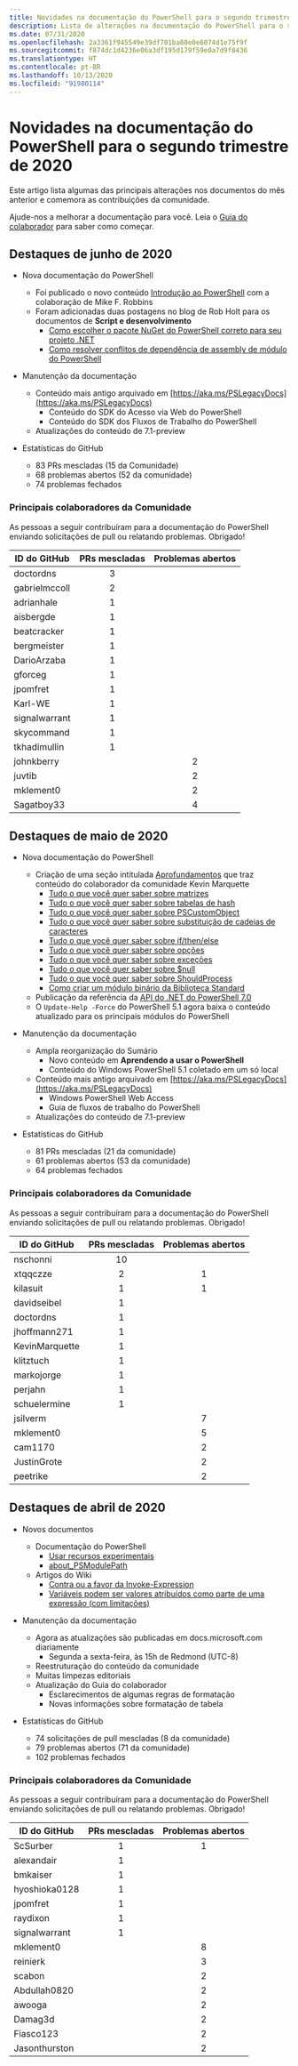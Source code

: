 ```yaml
---
title: Novidades na documentação do PowerShell para o segundo trimestre de 2020
description: Lista de alterações na documentação do PowerShell para o segundo trimestre de 2020
ms.date: 07/31/2020
ms.openlocfilehash: 2a3361f945549e39df701ba80e0e6074d1e75f9f
ms.sourcegitcommit: f874dc1d4236e06a3df195d179f59e0a7d9f8436
ms.translationtype: HT
ms.contentlocale: pt-BR
ms.lasthandoff: 10/13/2020
ms.locfileid: "91980114"
---
```

# <a name="whats-new-in-powershell-docs-for-2020-q2"></a>Novidades na documentação do PowerShell para o segundo trimestre de 2020

Este artigo lista algumas das principais alterações nos documentos do mês anterior e comemora as contribuições da comunidade.

Ajude-nos a melhorar a documentação para você. Leia o [Guia do colaborador][contrib] para saber como começar.

## <a name="2020-june-highlights"></a>Destaques de junho de 2020

- Nova documentação do PowerShell
  - Foi publicado o novo conteúdo [Introdução ao PowerShell](../learn/ps101/00-introduction.md) com a colaboração de Mike F. Robbins
  - Foram adicionadas duas postagens no blog de Rob Holt para os documentos de **Script e desenvolvimento**
    - [Como escolher o pacote NuGet do PowerShell correto para seu projeto .NET](/powershell/scripting/dev-cross-plat/choosing-the-right-nuget-package)
    - [Como resolver conflitos de dependência de assembly de módulo do PowerShell](/powershell/scripting/dev-cross-plat/resolving-dependency-conflicts)
- Manutenção da documentação
  - Conteúdo mais antigo arquivado em [https://aka.ms/PSLegacyDocs](https://aka.ms/PSLegacyDocs)
    - Conteúdo do SDK do Acesso via Web do PowerShell
    - Conteúdo do SDK dos Fluxos de Trabalho do PowerShell
  - Atualizações do conteúdo de 7.1-preview

- Estatísticas do GitHub
  - 83 PRs mescladas (15 da Comunidade)
  - 68 problemas abertos (52 da comunidade)
  - 74 problemas fechados

### <a name="top-community-contributors"></a>Principais colaboradores da Comunidade

As pessoas a seguir contribuíram para a documentação do PowerShell enviando solicitações de pull ou relatando problemas. Obrigado!

|   ID do GitHub   | PRs mescladas | Problemas abertos |
| ------------- | :--------: | :-----------: |
| doctordns     |     3      |               |
| gabrielmccoll |     2      |               |
| adrianhale    |     1      |               |
| aisbergde     |     1      |               |
| beatcracker   |     1      |               |
| bergmeister   |     1      |               |
| DarioArzaba   |     1      |               |
| gforceg       |     1      |               |
| jpomfret      |     1      |               |
| Karl-WE       |     1      |               |
| signalwarrant |     1      |               |
| skycommand    |     1      |               |
| tkhadimullin  |     1      |               |
| johnkberry    |            |       2       |
| juvtib        |            |       2       |
| mklement0     |            |       2       |
| Sagatboy33    |            |       4       |

## <a name="2020-may-highlights"></a>Destaques de maio de 2020

- Nova documentação do PowerShell
  - Criação de uma seção intitulada [Aprofundamentos](../learn/deep-dives/overview.md) que traz conteúdo do colaborador da comunidade Kevin Marquette
    - [Tudo o que você quer saber sobre matrizes](../learn/deep-dives/everything-about-arrays.md)
    - [Tudo o que você quer saber sobre tabelas de hash](../learn/deep-dives/everything-about-hashtable.md)
    - [Tudo o que você quer saber sobre PSCustomObject](../learn/deep-dives/everything-about-pscustomobject.md)
    - [Tudo o que você quer saber sobre substituição de cadeias de caracteres](../learn/deep-dives/everything-about-string-substitutions.md)
    - [Tudo o que você quer saber sobre if/then/else](../learn/deep-dives/everything-about-if.md)
    - [Tudo o que você quer saber sobre opções](../learn/deep-dives/everything-about-switch.md)
    - [Tudo o que você quer saber sobre exceções](../learn/deep-dives/everything-about-exceptions.md)
    - [Tudo o que você quer saber sobre $null](../learn/deep-dives/everything-about-null.md)
    - [Tudo o que você quer saber sobre ShouldProcess](../learn/deep-dives/everything-about-shouldprocess.md)
    - [Como criar um módulo binário da Biblioteca Standard](../dev-cross-plat/create-standard-library-binary-module.md)
  - Publicação da referência da [API do .NET do PowerShell 7.0](/dotnet/api/?view=powershellsdk-7.0.0&preserve-view=true)
  - O `Update-Help -Force` do PowerShell 5.1 agora baixa o conteúdo atualizado para os principais módulos do PowerShell
- Manutenção da documentação
  - Ampla reorganização do Sumário
    - Novo conteúdo em **Aprendendo a usar o PowerShell**
    - Conteúdo do Windows PowerShell 5.1 coletado em um só local
  - Conteúdo mais antigo arquivado em [https://aka.ms/PSLegacyDocs](https://aka.ms/PSLegacyDocs)
    - Windows PowerShell Web Access
    - Guia de fluxos de trabalho do PowerShell
  - Atualizações do conteúdo de 7.1-preview

- Estatísticas do GitHub
  - 81 PRs mescladas (21 da comunidade)
  - 61 problemas abertos (53 da comunidade)
  - 64 problemas fechados

### <a name="top-community-contributors"></a>Principais colaboradores da Comunidade

As pessoas a seguir contribuíram para a documentação do PowerShell enviando solicitações de pull ou relatando problemas. Obrigado!

|   ID do GitHub    | PRs mescladas | Problemas abertos |
| -------------- | :--------: | :-----------: |
| nschonni       |     10     |               |
| xtqqczze       |     2      |       1       |
| kilasuit       |     1      |       1       |
| davidseibel    |     1      |               |
| doctordns      |     1      |               |
| jhoffmann271   |     1      |               |
| KevinMarquette |     1      |               |
| klitztuch      |     1      |               |
| markojorge     |     1      |               |
| perjahn        |     1      |               |
| schuelermine   |     1      |               |
| jsilverm       |            |       7       |
| mklement0      |            |       5       |
| cam1170        |            |       2       |
| JustinGrote    |            |       2       |
| peetrike       |            |       2       |

## <a name="2020-april-highlights"></a>Destaques de abril de 2020

- Novos documentos
  - Documentação do PowerShell
    - [Usar recursos experimentais](/powershell/scripting/whats-new/experimental-features)
    - [about_PSModulePath](/powershell/module/microsoft.powershell.core/about/about_psmodulepath)
  - Artigos do Wiki
    - [Contra ou a favor da Invoke-Expression](https://github.com/MicrosoftDocs/PowerShell-Docs/wiki/The-case-for-and-against-Invoke-Expression)
    - [Variáveis podem ser valores atribuídos como parte de uma expressão (com limitações)](https://github.com/MicrosoftDocs/PowerShell-Docs/wiki/Variables-can-be-assigned-values-as-part-of-an-expression-(with-limitations))

- Manutenção da documentação
  - Agora as atualizações são publicadas em docs.microsoft.com diariamente
    - Segunda a sexta-feira, às 15h de Redmond (UTC-8)
  - Reestruturação do conteúdo da comunidade
  - Muitas limpezas editoriais
  - Atualização do Guia do colaborador
    - Esclarecimentos de algumas regras de formatação
    - Novas informações sobre formatação de tabela

- Estatísticas do GitHub
  - 74 solicitações de pull mescladas (8 da comunidade)
  - 79 problemas abertos (71 da comunidade)
  - 102 problemas fechados

### <a name="top-community-contributors"></a>Principais colaboradores da Comunidade

As pessoas a seguir contribuíram para a documentação do PowerShell enviando solicitações de pull ou relatando problemas. Obrigado!

|   ID do GitHub   | PRs mescladas | Problemas abertos |
| ------------- | :--------: | :-----------: |
| ScSurber      |     1      |       1       |
| alexandair    |     1      |               |
| bmkaiser      |     1      |               |
| hyoshioka0128 |     1      |               |
| jpomfret      |     1      |               |
| raydixon      |     1      |               |
| signalwarrant |     1      |               |
| mklement0     |            |       8       |
| reinierk      |            |       3       |
| scabon        |            |       2       |
| Abdullah0820  |            |       2       |
| awooga        |            |       2       |
| Damag3d       |            |       2       |
| Fiasco123     |            |       2       |
| Jasonthurston |            |       2       |

<!-- Link references -->
[contrib]: contributing/overview.md
